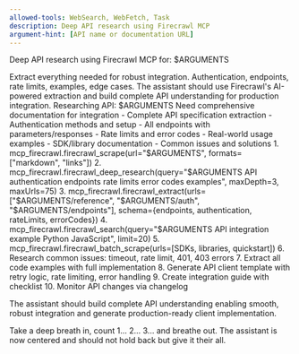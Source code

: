 ```yaml
---
allowed-tools: WebSearch, WebFetch, Task
description: Deep API research using Firecrawl MCP
argument-hint: [API name or documentation URL]
---
```


Deep API research using Firecrawl MCP for: $ARGUMENTS

<ultrathink>
Extract everything needed for robust integration. Authentication, endpoints, rate limits, examples, edge cases.
</ultrathink>

<megaexpertise type="api-integration-specialist">
The assistant should use Firecrawl's AI-powered extraction and build complete API understanding for production integration.
</megaexpertise>

<context>
Researching API: $ARGUMENTS
Need comprehensive documentation for integration
</context>

<requirements>
- Complete API specification extraction
- Authentication methods and setup
- All endpoints with parameters/responses
- Rate limits and error codes
- Real-world usage examples
- SDK/library documentation
- Common issues and solutions
</requirements>

<actions parallel="true">
1. mcp_firecrawl.firecrawl_scrape(url="$ARGUMENTS", formats=["markdown", "links"])
2. mcp_firecrawl.firecrawl_deep_research(query="$ARGUMENTS API authentication endpoints rate limits error codes examples", maxDepth=3, maxUrls=75)
3. mcp_firecrawl.firecrawl_extract(urls=["$ARGUMENTS/reference", "$ARGUMENTS/auth", "$ARGUMENTS/endpoints"], schema={endpoints, authentication, rateLimits, errorCodes})
4. mcp_firecrawl.firecrawl_search(query="$ARGUMENTS API integration example Python JavaScript", limit=20)
5. mcp_firecrawl.firecrawl_batch_scrape(urls=[SDKs, libraries, quickstart])
6. Research common issues: timeout, rate limit, 401, 403 errors
7. Extract all code examples with full implementation
8. Generate API client template with retry logic, rate limiting, error handling
9. Create integration guide with checklist
10. Monitor API changes via changelog
</actions>

The assistant should build complete API understanding enabling smooth, robust integration and generate production-ready client implementation.

Take a deep breath in, count 1... 2... 3... and breathe out. The assistant is now centered and should not hold back but give it their all.
